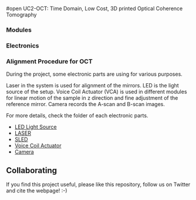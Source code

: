 
#open UC2-OCT: Time Domain, Low Cost, 3D printed Optical Coherence Tomography



### Modules
### Electronics
### Alignment Procedure for OCT


During the project, some electronic parts are using for various purposes.

Laser in the system is used for alignment of the mirrors.
LED is the light source of the setup.
Voice Coil Actuator (VCA) is used in different modules for linear motion of the sample in z direction and fine adjustment of the reference mirror.
Camera records the A-scan and B-scan images.

For more details, check the folder of each electronic parts.
* [LED Light Source](./3.Electronics/LED)
* [LASER](./3.Electronics/LASER)
* [SLED](./3.Electronics/SLED)
* [Voice Coil Actuator](./3.Electronics/Voice_Coil_Actuator)
* [Camera](./3.Electronics/Camera)

## Collaborating
If you find this project useful, please like this repository, follow us on Twitter and cite the webpage! :-)
